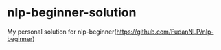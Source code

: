 # nlp-beginner-solution
My personal solution for nlp-beginner(https://github.com/FudanNLP/nlp-beginner)
